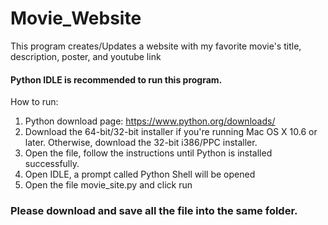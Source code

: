 # Movie_Website

This program creates/Updates a website with my favorite movie's title, description, poster, and youtube link

#### Python IDLE is recommended to run this program. 

How to run:
1. Python download page: https://www.python.org/downloads/
2. Download the 64-bit/32-bit installer if you're running Mac OS X 10.6 or later. Otherwise, download the 32-bit i386/PPC installer.
3. Open the file, follow the instructions until Python is installed successfully.
4. Open IDLE, a prompt called Python Shell will be opened
5. Open the file movie_site.py and click run

### Please download and save all the file into the same folder. 
